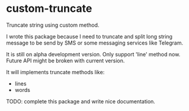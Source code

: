 # custom-truncate
Truncate string using custom method.

I wrote this package because I need to truncate and split long string message to be send by SMS or some messaging services like Telegram.

It is still on alpha development version. Only support 'line' method now. Future API might be broken with current version.

It will implements truncate methods like:
- lines
- words

TODO: complete this package and write nice documentation.